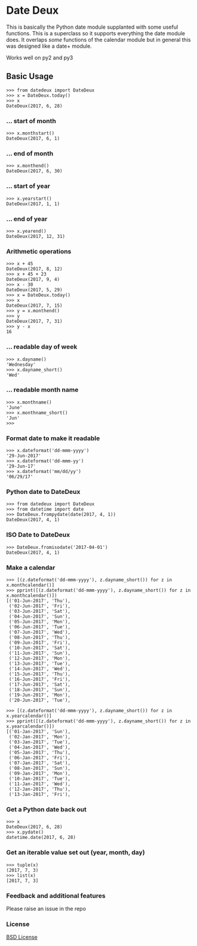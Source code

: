 # Date Deux
This is basically the Python date module supplanted with some useful functions. This is a superclass so it supports everything the date module does.
It overlaps *some* functions of the calendar module but in general this was designed like a date+ module.

Works well on py2 and py3

## Basic Usage

```
>>> from datedeux import DateDeux
>>> x = DateDeux.today()
>>> x
DateDeux(2017, 6, 28)
```

### ... start of month
```
>>> x.monthstart()
DateDeux(2017, 6, 1)
```

### ... end of month
```
>>> x.monthend()
DateDeux(2017, 6, 30)
```

### ... start of year

```
>>> x.yearstart()
DateDeux(2017, 1, 1)
```


### ... end of year

```
>>> x.yearend()
DateDeux(2017, 12, 31)
```

### Arithmetic operations

```
>>> x + 45
DateDeux(2017, 8, 12)
>>> x + 45 + 23
DateDeux(2017, 9, 4)
>>> x - 30
DateDeux(2017, 5, 29)
>>> x = DateDeux.today()
>>> x
DateDeux(2017, 7, 15)
>>> y = x.monthend()
>>> y
DateDeux(2017, 7, 31)
>>> y - x
16
```

### ... readable day of week


```
>>> x.dayname()
'Wednesday'
>>> x.dayname_short()
'Wed'
```

### ... readable month name

```
>>> x.monthname()
'June'
>>> x.monthname_short()
'Jun'
>>> 
```

### Format date to make it readable

```
>>> x.dateformat('dd-mmm-yyyy')
'29-Jun-2017'
>>> x.dateformat('dd-mmm-yy')
'29-Jun-17'
>>> x.dateformat('mm/dd/yy')
'06/29/17'
```

### Python date to DateDeux

```
>>> from datedeux import DateDeux
>>> from datetime import date
>>> DateDeux.frompydate(date(2017, 4, 1))
DateDeux(2017, 4, 1)
```

### ISO Date to DateDeux

```
>>> DateDeux.fromisodate('2017-04-01')
DateDeux(2017, 4, 1)
```


### Make a calendar

```
>>> [(z.dateformat('dd-mmm-yyyy'), z.dayname_short()) for z in x.monthcalendar()]
>>> pprint([(z.dateformat('dd-mmm-yyyy'), z.dayname_short()) for z in x.monthcalendar()])
[('01-Jun-2017', 'Thu'),
 ('02-Jun-2017', 'Fri'),
 ('03-Jun-2017', 'Sat'),
 ('04-Jun-2017', 'Sun'),
 ('05-Jun-2017', 'Mon'),
 ('06-Jun-2017', 'Tue'),
 ('07-Jun-2017', 'Wed'),
 ('08-Jun-2017', 'Thu'),
 ('09-Jun-2017', 'Fri'),
 ('10-Jun-2017', 'Sat'),
 ('11-Jun-2017', 'Sun'),
 ('12-Jun-2017', 'Mon'),
 ('13-Jun-2017', 'Tue'),
 ('14-Jun-2017', 'Wed'),
 ('15-Jun-2017', 'Thu'),
 ('16-Jun-2017', 'Fri'),
 ('17-Jun-2017', 'Sat'),
 ('18-Jun-2017', 'Sun'),
 ('19-Jun-2017', 'Mon'),
 ('20-Jun-2017', 'Tue'),

>>> [(z.dateformat('dd-mmm-yyyy'), z.dayname_short()) for z in x.yearcalendar()]
>>> pprint([(z.dateformat('dd-mmm-yyyy'), z.dayname_short()) for z in x.yearcalendar()])
[('01-Jan-2017', 'Sun'),
 ('02-Jan-2017', 'Mon'),
 ('03-Jan-2017', 'Tue'),
 ('04-Jan-2017', 'Wed'),
 ('05-Jan-2017', 'Thu'),
 ('06-Jan-2017', 'Fri'),
 ('07-Jan-2017', 'Sat'),
 ('08-Jan-2017', 'Sun'),
 ('09-Jan-2017', 'Mon'),
 ('10-Jan-2017', 'Tue'),
 ('11-Jan-2017', 'Wed'),
 ('12-Jan-2017', 'Thu'),
 ('13-Jan-2017', 'Fri'),
```


### Get a Python date back out

```
>>> x
DateDeux(2017, 6, 28)
>>> x.pydate()
datetime.date(2017, 6, 28)
```

### Get an iterable value set out (year, month, day)

```
>>> tuple(x)
(2017, 7, 3)
>>> list(x)
[2017, 7, 3]
```

### Feedback and additional features
Please raise an issue in the repo

### License
[BSD License](https://opensource.org/licenses/BSD-3-Clause) 